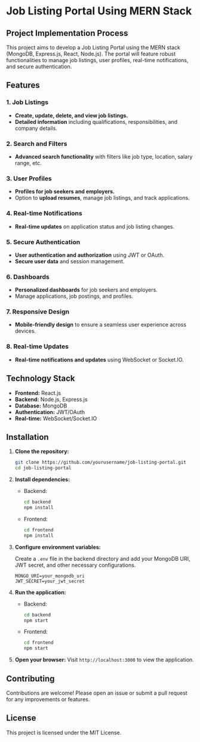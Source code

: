 # Job Listing Portal Using MERN Stack

## Project Implementation Process

This project aims to develop a Job Listing Portal using the MERN stack (MongoDB, Express.js, React, Node.js). The portal will feature robust functionalities to manage job listings, user profiles, real-time notifications, and secure authentication.

## Features

### 1. Job Listings
- **Create, update, delete, and view job listings.**
- **Detailed information** including qualifications, responsibilities, and company details.

### 2. Search and Filters
- **Advanced search functionality** with filters like job type, location, salary range, etc.

### 3. User Profiles
- **Profiles for job seekers and employers.**
- Option to **upload resumes**, manage job listings, and track applications.

### 4. Real-time Notifications
- **Real-time updates** on application status and job listing changes.

### 5. Secure Authentication
- **User authentication and authorization** using JWT or OAuth.
- **Secure user data** and session management.

### 6. Dashboards
- **Personalized dashboards** for job seekers and employers.
- Manage applications, job postings, and profiles.

### 7. Responsive Design
- **Mobile-friendly design** to ensure a seamless user experience across devices.

### 8. Real-time Updates
- **Real-time notifications and updates** using WebSocket or Socket.IO.

## Technology Stack
- **Frontend:** React.js
- **Backend:** Node.js, Express.js
- **Database:** MongoDB
- **Authentication:** JWT/OAuth
- **Real-time:** WebSocket/Socket.IO

## Installation

1. **Clone the repository:**
   ```bash
   git clone https://github.com/yourusername/job-listing-portal.git
   cd job-listing-portal
   ```

2. **Install dependencies:**

   - Backend:
     ```bash
     cd backend
     npm install
     ```

   - Frontend:
     ```bash
     cd frontend
     npm install
     ```

3. **Configure environment variables:**

   Create a `.env` file in the backend directory and add your MongoDB URI, JWT secret, and other necessary configurations.

   ```env
   MONGO_URI=your_mongodb_uri
   JWT_SECRET=your_jwt_secret
   ```

4. **Run the application:**

   - Backend:
     ```bash
     cd backend
     npm start
     ```

   - Frontend:
     ```bash
     cd frontend
     npm start
     ```

5. **Open your browser:**
   Visit `http://localhost:3000` to view the application.

## Contributing
Contributions are welcome! Please open an issue or submit a pull request for any improvements or features.

## License
This project is licensed under the MIT License.
